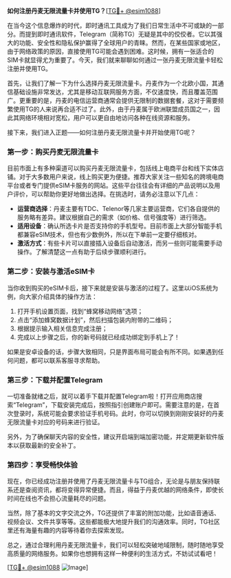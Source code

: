 **如何注册丹麦无限流量卡并使用TG？**[[TG💪+ @esim1088](https://t.me/s/esim1088)]

在当今这个信息爆炸的时代，即时通讯工具成为了我们日常生活中不可或缺的一部分。而提到即时通讯软件，Telegram（简称TG）无疑是其中的佼佼者。它以其强大的功能、安全性和隐私保护赢得了全球用户的青睐。然而，在某些国家或地区，由于网络政策的原因，直接使用TG可能会遇到困难。这时候，拥有一张适合的SIM卡就显得尤为重要了。今天，我们就来聊聊如何通过一张丹麦无限流量卡轻松注册并使用TG。

首先，让我们了解一下为什么选择丹麦无限流量卡。丹麦作为一个北欧小国，其通信基础设施非常发达，尤其是移动互联网服务方面，不仅速度快，而且覆盖范围广。更重要的是，丹麦的电信运营商通常会提供无限制的数据套餐，这对于需要频繁使用TG的人来说再合适不过了。此外，由于丹麦属于欧洲联盟成员国之一，因此其网络环境相对宽松，用户可以更自由地访问各种在线资源和服务。

接下来，我们进入正题——如何注册丹麦无限流量卡并开始使用TG呢？

### 第一步：购买丹麦无限流量卡

目前市面上有多种渠道可以购买丹麦无限流量卡，包括线上电商平台和线下实体店铺。对于大多数用户来说，线上购买更为便捷。推荐大家关注一些知名的跨境电商平台或者专门提供eSIM卡服务的网站。这些平台往往会有详细的产品说明以及用户评价，可以帮助你更好地做出选择。在挑选时，请务必注意以下几点：

- **运营商选择**：丹麦主要有TDC、Telenor等几家主要运营商，它们各自提供的服务略有差异。建议根据自己的需求（如价格、信号强度等）进行筛选。
- **适用设备**：确认所选卡片是否支持你的手机型号。目前市面上大部分智能手机都兼容eSIM技术，但也有少数例外，所以在下单前一定要仔细核对。
- **激活方式**：有些卡片可以直接插入设备后自动激活，而另一些则可能需要手动操作。了解清楚这一点有助于后续步骤顺利进行。

### 第二步：安装与激活eSIM卡

当你收到购买的eSIM卡后，接下来就是安装与激活的过程了。这里以iOS系统为例，向大家介绍具体的操作方法：

1. 打开手机设置页面，找到“蜂窝移动网络”选项；
2. 点击“添加蜂窝数据计划”，然后扫描包装内附带的二维码；
3. 根据提示输入相关信息完成注册；
4. 完成以上步骤之后，你的新号码就已经成功绑定到手机上了！

如果是安卓设备的话，步骤大致相同，只是界面布局可能会有所不同。如果遇到任何问题，都可以联系客服寻求帮助。

### 第三步：下载并配置Telegram

一切准备就绪之后，就可以着手下载并配置Telegram啦！打开应用商店搜索“Telegram”，下载安装完成后，按照指引创建账户即可。需要注意的是，在首次登录时，系统可能会要求验证手机号码。此时，你可以切换到刚刚安装好的丹麦无限流量卡对应的号码来进行验证。

另外，为了确保聊天内容的安全性，建议开启端到端加密功能，并定期更新软件版本以获取最新的安全补丁。

### 第四步：享受畅快体验

现在，你已经成功注册并使用了丹麦无限流量卡与TG组合，无论是与朋友保持联系还是查阅资讯，都将变得异常便捷。而且，得益于丹麦优越的网络条件，即使长时间在线也不会担心流量耗尽的问题。

当然，除了基本的文字交流之外，TG还提供了丰富的附加功能，比如语音通话、视频会议、文件共享等等。这些都能极大地提升我们的沟通效率。同时，TG社区里还有海量有趣的内容等待着你去探索发现。

总之，通过合理利用丹麦无限流量卡，我们可以轻松突破地域限制，随时随地享受高质量的网络服务。如果你也想拥有这样一种便利的生活方式，不妨试试看吧！

[[TG💪+ @esim1088](https://t.me/s/esim1088) ![Image](https://i.postimg.cc/4NQfJmqS/Snipaste-2025-05-13-00-14-12.png)]